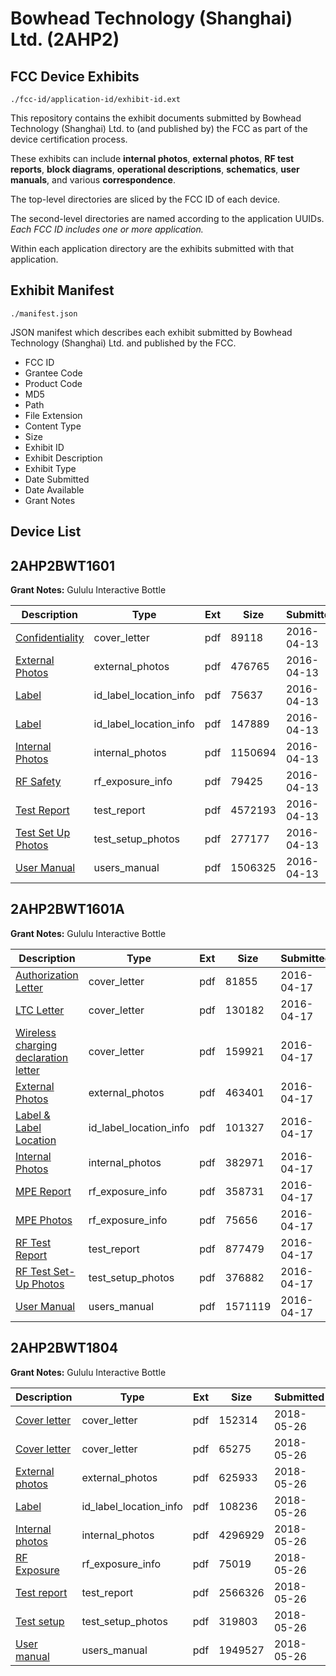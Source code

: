 # Bowhead Technology (Shanghai) Ltd. (2AHP2)
## FCC Device Exhibits

```
./fcc-id/application-id/exhibit-id.ext
```

This repository contains the exhibit documents submitted by Bowhead Technology (Shanghai) Ltd. to (and published by) the FCC as part of the device certification process.

These exhibits can include **internal photos**, **external photos**, **RF test reports**, **block diagrams**, **operational descriptions**, **schematics**, **user manuals**, and various **correspondence**.

The top-level directories are sliced by the FCC ID of each device.

The second-level directories are named according to the application UUIDs. *Each FCC ID includes one or more application.*

Within each application directory are the exhibits submitted with that application. 

## Exhibit Manifest

```
./manifest.json
```

JSON manifest which describes each exhibit submitted by Bowhead Technology (Shanghai) Ltd. and published by the FCC.

- FCC ID
- Grantee Code
- Product Code
- MD5
- Path
- File Extension
- Content Type
- Size
- Exhibit ID
- Exhibit Description
- Exhibit Type
- Date Submitted
- Date Available
- Grant Notes

## Device List
## 2AHP2BWT1601
**Grant Notes:** Gululu Interactive Bottle

| Description | Type | Ext | Size | Submitted | Available |
| ----------- | ---- | --- | ---- | --------- | --------- |
| [Confidentiality](2AHP2BWT1601/35e046a8724043aed528d0989a7e6ee7/2958061.pdf) | cover_letter | pdf | 89118 | 2016-04-13 | 2016-04-13 |
| [External Photos](2AHP2BWT1601/35e046a8724043aed528d0989a7e6ee7/2958062.pdf) | external_photos | pdf | 476765 | 2016-04-13 | 2016-04-13 |
| [Label](2AHP2BWT1601/35e046a8724043aed528d0989a7e6ee7/2958064.pdf) | id_label_location_info | pdf | 75637 | 2016-04-13 | 2016-04-13 |
| [Label](2AHP2BWT1601/35e046a8724043aed528d0989a7e6ee7/2958065.pdf) | id_label_location_info | pdf | 147889 | 2016-04-13 | 2016-04-13 |
| [Internal Photos](2AHP2BWT1601/35e046a8724043aed528d0989a7e6ee7/2958063.pdf) | internal_photos | pdf | 1150694 | 2016-04-13 | 2016-04-13 |
| [RF Safety](2AHP2BWT1601/35e046a8724043aed528d0989a7e6ee7/2958070.pdf) | rf_exposure_info | pdf | 79425 | 2016-04-13 | 2016-04-13 |
| [Test Report](2AHP2BWT1601/35e046a8724043aed528d0989a7e6ee7/2958069.pdf) | test_report | pdf | 4572193 | 2016-04-13 | 2016-04-13 |
| [Test Set Up Photos](2AHP2BWT1601/35e046a8724043aed528d0989a7e6ee7/2958068.pdf) | test_setup_photos | pdf | 277177 | 2016-04-13 | 2016-04-13 |
| [User Manual](2AHP2BWT1601/35e046a8724043aed528d0989a7e6ee7/2958071.pdf) | users_manual | pdf | 1506325 | 2016-04-13 | 2016-04-13 |
## 2AHP2BWT1601A
**Grant Notes:** Gululu Interactive Bottle

| Description | Type | Ext | Size | Submitted | Available |
| ----------- | ---- | --- | ---- | --------- | --------- |
| [Authorization Letter](2AHP2BWT1601A/60681d3e0be325399329fb6a62be71fb/2961169.pdf) | cover_letter | pdf | 81855 | 2016-04-17 | 2016-04-17 |
| [LTC Letter](2AHP2BWT1601A/60681d3e0be325399329fb6a62be71fb/2961170.pdf) | cover_letter | pdf | 130182 | 2016-04-17 | 2016-04-17 |
| [Wireless charging declaration letter](2AHP2BWT1601A/60681d3e0be325399329fb6a62be71fb/2961171.pdf) | cover_letter | pdf | 159921 | 2016-04-17 | 2016-04-17 |
| [External Photos](2AHP2BWT1601A/60681d3e0be325399329fb6a62be71fb/2961172.pdf) | external_photos | pdf | 463401 | 2016-04-17 | 2016-04-17 |
| [Label & Label Location](2AHP2BWT1601A/60681d3e0be325399329fb6a62be71fb/2961173.pdf) | id_label_location_info | pdf | 101327 | 2016-04-17 | 2016-04-17 |
| [Internal Photos](2AHP2BWT1601A/60681d3e0be325399329fb6a62be71fb/2961174.pdf) | internal_photos | pdf | 382971 | 2016-04-17 | 2016-04-17 |
| [MPE Report](2AHP2BWT1601A/60681d3e0be325399329fb6a62be71fb/2961176.pdf) | rf_exposure_info | pdf | 358731 | 2016-04-17 | 2016-04-17 |
| [MPE Photos](2AHP2BWT1601A/60681d3e0be325399329fb6a62be71fb/2961177.pdf) | rf_exposure_info | pdf | 75656 | 2016-04-17 | 2016-04-17 |
| [RF Test Report](2AHP2BWT1601A/60681d3e0be325399329fb6a62be71fb/2961180.pdf) | test_report | pdf | 877479 | 2016-04-17 | 2016-04-17 |
| [RF Test Set-Up Photos](2AHP2BWT1601A/60681d3e0be325399329fb6a62be71fb/2961181.pdf) | test_setup_photos | pdf | 376882 | 2016-04-17 | 2016-04-17 |
| [User Manual](2AHP2BWT1601A/60681d3e0be325399329fb6a62be71fb/2961179.pdf) | users_manual | pdf | 1571119 | 2016-04-17 | 2016-04-17 |
## 2AHP2BWT1804
**Grant Notes:** Gululu Interactive Bottle

| Description | Type | Ext | Size | Submitted | Available |
| ----------- | ---- | --- | ---- | --------- | --------- |
| [Cover letter](2AHP2BWT1804/4b8d4420dd07f54f3fd0937358a1579e/3864837.pdf) | cover_letter | pdf | 152314 | 2018-05-26 | 2018-05-26 |
| [Cover letter](2AHP2BWT1804/4b8d4420dd07f54f3fd0937358a1579e/3864838.pdf) | cover_letter | pdf | 65275 | 2018-05-26 | 2018-05-26 |
| [External photos](2AHP2BWT1804/4b8d4420dd07f54f3fd0937358a1579e/3864839.pdf) | external_photos | pdf | 625933 | 2018-05-26 | 2018-05-26 |
| [Label](2AHP2BWT1804/4b8d4420dd07f54f3fd0937358a1579e/3864840.pdf) | id_label_location_info | pdf | 108236 | 2018-05-26 | 2018-05-26 |
| [Internal photos](2AHP2BWT1804/4b8d4420dd07f54f3fd0937358a1579e/3864841.pdf) | internal_photos | pdf | 4296929 | 2018-05-26 | 2018-05-26 |
| [RF Exposure](2AHP2BWT1804/4b8d4420dd07f54f3fd0937358a1579e/3864843.pdf) | rf_exposure_info | pdf | 75019 | 2018-05-26 | 2018-05-26 |
| [Test report](2AHP2BWT1804/4b8d4420dd07f54f3fd0937358a1579e/3864845.pdf) | test_report | pdf | 2566326 | 2018-05-26 | 2018-05-26 |
| [Test setup](2AHP2BWT1804/4b8d4420dd07f54f3fd0937358a1579e/3864846.pdf) | test_setup_photos | pdf | 319803 | 2018-05-26 | 2018-05-26 |
| [User manual](2AHP2BWT1804/4b8d4420dd07f54f3fd0937358a1579e/3864847.pdf) | users_manual | pdf | 1949527 | 2018-05-26 | 2018-05-26 |
